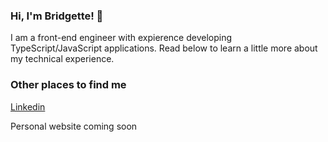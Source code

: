 ### Hi, I'm Bridgette!  👋

I am a front-end engineer with expierence developing TypeScript/JavaScript applications. Read below to learn a little more about my technical experience. 


### Other places to find me

[Linkedin](http://linkedin.com/in/bridgette-howard)  

Personal website coming soon
